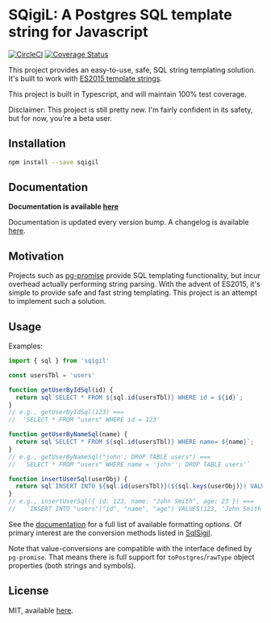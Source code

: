 # SQigiL: A Postgres SQL template string for Javascript

[![CircleCI](https://circleci.com/gh/twooster/sqigil.svg?style=svg)](https://circleci.com/gh/twooster/sqigil)
[![Coverage Status](https://coveralls.io/repos/github/twooster/sqigil/badge.svg)](https://coveralls.io/github/twooster/sqigil)

This project provides an easy-to-use, safe, SQL string templating
solution. It's built to work with
[ES2015 template strings](https://developer.mozilla.org/en-US/docs/Web/JavaScript/Reference/Template_literals).

This project is built in Typescript, and will maintain 100% test
coverage.

Disclaimer: This project is still pretty new. I'm fairly confident in
its safety, but for now, you're a beta user.

## Installation

```sh
npm install --save sqigil
```

## Documentation

**Documentation is available [here](https://twooster.github.io/sqigil)**

Documentation is updated every version bump. A changelog is available
[here](https://github.com/twooster/sqigil/blob/master/CHANGELOG.md).

## Motivation

Projects such as [pg-promise](https://github.com/vitaly-t/pg-promise) provide
SQL templating functionality, but incur overhead actually performing
string parsing. With the advent of ES2015, it's simple to provide safe
and fast string templating. This project is an attempt to implement such
a solution.

## Usage

Examples:

```javascript
import { sql } from 'sqigil'

const usersTbl = 'users'

function getUserByIdSql(id) {
  return sql`SELECT * FROM ${sql.id(usersTbl)} WHERE id = ${id}`;
}
// e.g., getUserByIdSql(123) ===
//  'SELECT * FROM "users" WHERE id = 123'

function getUserByNameSql(name) {
  return sql`SELECT * FROM ${sql.id(usersTbl)} WHERE name= ${name}`;
}
// e.g., getUserByNameSql("john'; DROP TABLE users") ===
//  `SELECT * FROM "users" WHERE name = 'john''; DROP TABLE users'`

function insertUserSql(userObj) {
  return sql`INSERT INTO ${sql.id(usersTbl)}(${sql.keys(userObj)}) VALUES(${sql.values(userObj)})`;
}
// e.g., insertUserSql({ id: 123, name: "John Smith", age: 23 }) ===
//   `INSERT INTO "users"("id", "name", "age") VALUES(123, 'John Smith', 23)`
```

See the [documentation](https://twooster.github.io/sqigil) for a full list
of available formatting options. Of primary interest are the conversion
methods listed in [SqlSigil](file:///home/tony/projects/sqigil/docs/interfaces/sqlsigil.html).

Note that value-conversions are compatible with the interface defined
by `pg-promise`. That means there is full support for `toPostgres`/`rawType`
object properties (both strings and symbols).

## License

MIT, available [here](https://github.com/twooster/sqigil/blob/master/LICENSE).
